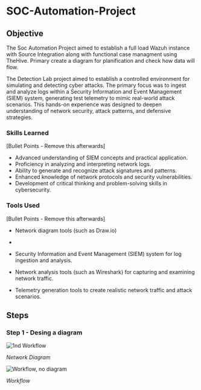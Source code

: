 # SOC-Automation-Project

## Objective

The Soc Automation Project aimed to establish a full load Wazuh instance with Source Integration along with functional case managment using TheHive. Primary create a diagram for planification and check how data will flow.


The Detection Lab project aimed to establish a controlled environment for simulating and detecting cyber attacks. The primary focus was to ingest and analyze logs within a Security Information and Event Management (SIEM) system, generating test telemetry to mimic real-world attack scenarios. This hands-on experience was designed to deepen understanding of network security, attack patterns, and defensive strategies.

### Skills Learned
[Bullet Points - Remove this afterwards]

- Advanced understanding of SIEM concepts and practical application.
- Proficiency in analyzing and interpreting network logs.
- Ability to generate and recognize attack signatures and patterns.
- Enhanced knowledge of network protocols and security vulnerabilities.
- Development of critical thinking and problem-solving skills in cybersecurity.

### Tools Used
[Bullet Points - Remove this afterwards]

- Network diagram tools (such as Draw.io)

- 
- Security Information and Event Management (SIEM) system for log ingestion and analysis.
- Network analysis tools (such as Wireshark) for capturing and examining network traffic.
- Telemetry generation tools to create realistic network traffic and attack scenarios.

## Steps

### Step 1 - Desing a diagram


![1nd Workflow](https://github.com/LautaroZanzot/SOC-Automation-Project/assets/33968558/82f81713-bdbb-4de2-945f-b99b139707b4)

*Network Diagram*

![Workflow, no diagram](https://github.com/LautaroZanzot/SOC-Automation-Project/assets/33968558/d470a3a3-6301-4e5b-a439-f775d397398d)

*Workflow*
